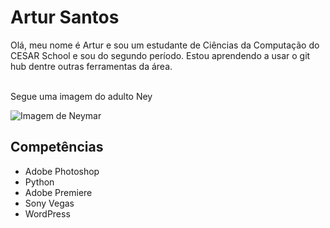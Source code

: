 # Artur Santos


Olá, meu nome é Artur e sou um estudante de Ciências da Computação do CESAR School e sou do segundo período. Estou aprendendo a usar o git hub dentre outras ferramentas da área.

</br>
Segue uma imagem do adulto Ney

![Imagem de Neymar](https://veja.abril.com.br/wp-content/uploads/2019/12/neymar.jpg?quality=70&strip=info&w=1024)

## Competências

- Adobe Photoshop
- Python
- Adobe Premiere
- Sony Vegas
- WordPress
